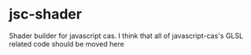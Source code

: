 jsc-shader
==========

Shader builder for javascript cas. I think that all of javascript-cas's GLSL related code should be moved here
